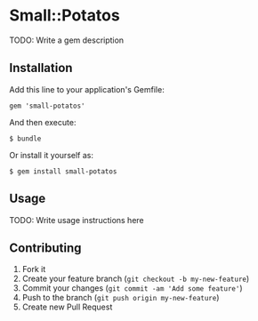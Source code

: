 # Small::Potatos

TODO: Write a gem description

## Installation

Add this line to your application's Gemfile:

    gem 'small-potatos'

And then execute:

    $ bundle

Or install it yourself as:

    $ gem install small-potatos

## Usage

TODO: Write usage instructions here

## Contributing

1. Fork it
2. Create your feature branch (`git checkout -b my-new-feature`)
3. Commit your changes (`git commit -am 'Add some feature'`)
4. Push to the branch (`git push origin my-new-feature`)
5. Create new Pull Request
